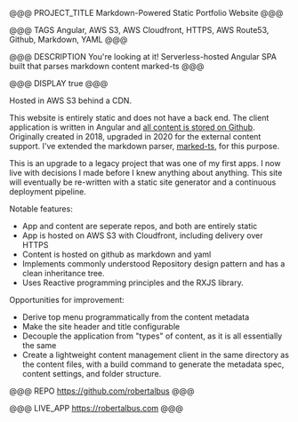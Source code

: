 @@@ PROJECT_TITLE
Markdown-Powered Static Portfolio Website
@@@

@@@ TAGS
Angular, AWS S3, AWS Cloudfront, HTTPS, AWS Route53, Github, Markdown, YAML
@@@

@@@ DESCRIPTION
You're looking at it! Serverless-hosted Angular SPA built that parses markdown content marked-ts
@@@

@@@ DISPLAY
true
@@@

Hosted in AWS S3 behind a CDN.

This website is entirely static and does not have a back end. The client application is written in Angular and [all content is stored on Github](https://github.com/RobertAlbus/robertalbus-content). Originally created in 2018, upgraded in 2020 for the external content support. I've extended the markdown parser, [marked-ts](https://github.com/ts-stack/markdown), for this purpose.

This is an upgrade to a legacy project that was one of my first apps. I now live with decisions I made before I knew anything about anything. This site will eventually be re-written with a static site generator and a continuous deployment pipeline.

Notable features:
* App and content are seperate repos, and both are entirely static
* App is hosted on AWS S3 with Cloudfront, including delivery over HTTPS
* Content is hosted on github as markdown and yaml
* Implements commonly understood Repository design pattern and has a clean inheritance tree.
* Uses Reactive programming principles and the RXJS library.

Opportunities for improvement:
* Derive top menu programmatically from the content metadata
* Make the site header and title configurable
* Decouple the application from "types" of content, as it is all essentially the same
* Create a lightweight content management client in the same directory as the content files, with a build command to generate the metadata spec, content settings, and folder structure.

@@@ REPO
https://github.com/robertalbus
@@@

@@@ LIVE_APP
https://robertalbus.com
@@@
